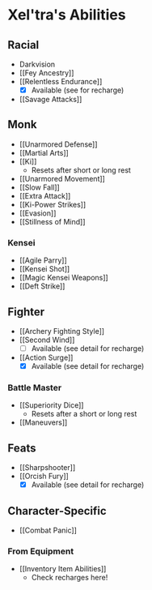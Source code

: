 # Xel'tra's Abilities

## Racial
* Darkvision
* [[Fey Ancestry]]
* [[Relentless Endurance]]
  * [x] Available (see for recharge)
* [[Savage Attacks]]

## Monk
* [[Unarmored Defense]]
* [[Martial Arts]]
* [[Ki]]
  * Resets after short or long rest
* [[Unarmored Movement]]
* [[Slow Fall]]
* [[Extra Attack]]
* [[Ki-Power Strikes]]
* [[Evasion]]
* [[Stillness of Mind]]

### Kensei

* [[Agile Parry]]
* [[Kensei Shot]]
* [[Magic Kensei Weapons]]
* [[Deft Strike]]

## Fighter

* [[Archery Fighting Style]]
* [[Second Wind]]
  * [ ] Available (see detail for recharge)
* [[Action Surge]]
  * [x] Available (see detail for recharge)

### Battle Master

* [[Superiority Dice]]
  * Resets after a short or long rest
* [[Maneuvers]]

## Feats

* [[Sharpshooter]]
* [[Orcish Fury]]
  * [x] Available (see detail for recharge)

## Character-Specific

* [[Combat Panic]]

### From Equipment

* [[Inventory Item Abilities]]
  * Check recharges here!